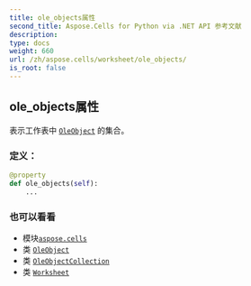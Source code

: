 ```yaml
---
title: ole_objects属性
second_title: Aspose.Cells for Python via .NET API 参考文献
description:
type: docs
weight: 660
url: /zh/aspose.cells/worksheet/ole_objects/
is_root: false
---
```

## ole_objects属性

表示工作表中 [`OleObject`](/cells/python-net/zh/aspose.cells.drawing/oleobject) 的集合。
### 定义：
```python
@property
def ole_objects(self):
    ...
```

### 也可以看看
* 模块[`aspose.cells`](../../)
* 类 [`OleObject`](/cells/python-net/zh/aspose.cells.drawing/oleobject)
* 类 [`OleObjectCollection`](/cells/python-net/zh/aspose.cells.drawing/oleobjectcollection)
* 类 [`Worksheet`](/cells/python-net/zh/aspose.cells/worksheet)
